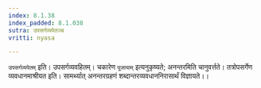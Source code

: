 ```yaml
---
index: 8.1.38
index_padded: 8.1.038
sutra: उपसर्गव्यपेतञ्च
vritti: nyasa

---
```

`उपसर्गव्यपेतम्` इति। उपसर्गव्यवहितम्। चकारेण `पूजायाम्` इत्यनुकृष्यते; अनन्तरमिति चानुवर्त्तते। तत्रोपसर्गेण व्यवधानमाश्रीयत इति। सामर्थ्यात् अनन्तरग्रहणं शब्दान्तरव्यवधाननिरासार्थं विज्ञायते।।